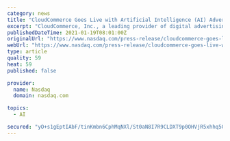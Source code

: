 ```yaml
---
category: news
title: "CloudCommerce Goes Live with Artificial Intelligence (AI) Advertising Venture"
excerpt: "CloudCommerce, Inc., a leading provider of digital advertising solutions, today announced that it has officially launched aiAdvertising, Inc., its wholly owned subsidiary focused on using artificial intelligence to enhance its successful SWARM solution with the goal of cutting advertising costs by as much as 50%."
publishedDateTime: 2021-01-19T08:01:00Z
originalUrl: "https://www.nasdaq.com/press-release/cloudcommerce-goes-live-with-artificial-intelligence-ai-advertising-venture-2021-01"
webUrl: "https://www.nasdaq.com/press-release/cloudcommerce-goes-live-with-artificial-intelligence-ai-advertising-venture-2021-01"
type: article
quality: 59
heat: 59
published: false

provider:
  name: Nasdaq
  domain: nasdaq.com

topics:
  - AI

secured: "yO+s1gEptIAbF/tinKmbn6CphMqNXl/St0aN8I7R9CLDXT9p0OHVjR5xhhq5GciuLn8b0Vsrv7/lrk2LNKNb+4IZyT9VpGTutSvUh6db3vZ+vAdpFSrdj/jJOc+m7gEoH8RQJgXH6TYk9DLd8A48lQ0XTVh2hBPSvWvRCxSyePoci94CPtZiXUChO1Mb8irEYzsTHxQXBvMHoTiqkmYeExEtGwUYaD+Ee3FC0lUumnp7BiJiCfopNyuSALMV1ZSksX1KVyvnQavc0cS5h6U3UQ2dANa/pymVc0iBS6A1qonoln2CXsG9tsVJhXGkfAAzPd/vEa6FZQQ12+A9lkwCJ7AJGSqTiKFLvd0rhpH57BM=;rzXXmqUhNXXZtfLX4qX7wg=="
---
```


